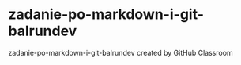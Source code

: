 # zadanie-po-markdown-i-git-balrundev
zadanie-po-markdown-i-git-balrundev created by GitHub Classroom
